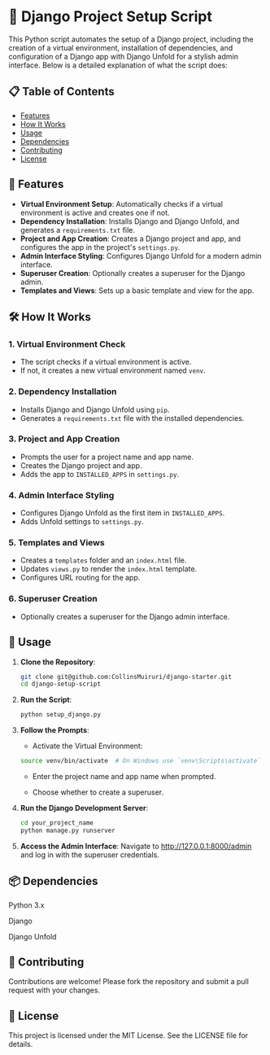 # 🚀 Django Project Setup Script

This Python script automates the setup of a Django project, including the creation of a virtual environment, installation of dependencies, and configuration of a Django app with Django Unfold for a stylish admin interface. Below is a detailed explanation of what the script does:

## 📋 Table of Contents
- [Features](#-features)
- [How It Works](#-how-it-works)
- [Usage](#-usage)
- [Dependencies](#-dependencies)
- [Contributing](#-contributing)
- [License](#-license)

## 🌟 Features

- **Virtual Environment Setup**: Automatically checks if a virtual environment is active and creates one if not.
- **Dependency Installation**: Installs Django and Django Unfold, and generates a `requirements.txt` file.
- **Project and App Creation**: Creates a Django project and app, and configures the app in the project's `settings.py`.
- **Admin Interface Styling**: Configures Django Unfold for a modern admin interface.
- **Superuser Creation**: Optionally creates a superuser for the Django admin.
- **Templates and Views**: Sets up a basic template and view for the app.

## 🛠 How It Works

### 1. **Virtual Environment Check**
   - The script checks if a virtual environment is active.
   - If not, it creates a new virtual environment named `venv`.

### 2. **Dependency Installation**
   - Installs Django and Django Unfold using `pip`.
   - Generates a `requirements.txt` file with the installed dependencies.

### 3. **Project and App Creation**
   - Prompts the user for a project name and app name.
   - Creates the Django project and app.
   - Adds the app to `INSTALLED_APPS` in `settings.py`.

### 4. **Admin Interface Styling**
   - Configures Django Unfold as the first item in `INSTALLED_APPS`.
   - Adds Unfold settings to `settings.py`.

### 5. **Templates and Views**
   - Creates a `templates` folder and an `index.html` file.
   - Updates `views.py` to render the `index.html` template.
   - Configures URL routing for the app.

### 6. **Superuser Creation**
   - Optionally creates a superuser for the Django admin interface.

## 🚀 Usage

1. **Clone the Repository**:
   ```bash
   git clone git@github.com:CollinsMuiruri/django-starter.git
   cd django-setup-script
   ```

2. **Run the Script**:
    ```bash
    python setup_django.py
    ```

3. **Follow the Prompts**:
    - Activate the Virtual Environment:

    ```bash
    source venv/bin/activate  # On Windows use `venv\Scripts\activate`
    ```
    
    - Enter the project name and app name when prompted.

    - Choose whether to create a superuser.

4. **Run the Django Development Server**:
    ```bash
    cd your_project_name
    python manage.py runserver
    ```

5.  **Access the Admin Interface**:
Navigate to http://127.0.0.1:8000/admin and log in with the superuser credentials.

## 📦 Dependencies
Python 3.x

Django

Django Unfold

## 🤝 Contributing
Contributions are welcome! Please fork the repository and submit a pull request with your changes.

## 📜 License
This project is licensed under the MIT License. See the LICENSE file for details.